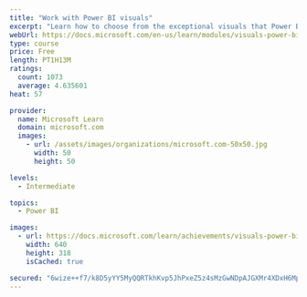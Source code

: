 ```yaml
---
title: "Work with Power BI visuals"
excerpt: "Learn how to choose from the exceptional visuals that Power BI makes available to you. Formatting visuals will direct the user’s attention to exactly where you want it, while helping to make the visual easier to read and interpret. You will also learn about how to use key performance indicators (KPIs)."
webUrl: https://docs.microsoft.com/en-us/learn/modules/visuals-power-bi/
type: course
price: Free
length: PT1H13M
ratings:
  count: 1073
  average: 4.635601
heat: 57

provider:
  name: Microsoft Learn
  domain: microsoft.com
  images:
    - url: /assets/images/organizations/microsoft.com-50x50.jpg
      width: 50
      height: 50

levels:
  - Intermediate

topics:
  - Power BI

images:
  - url: https://docs.microsoft.com/learn/achievements/visuals-power-bi-social.png
    width: 640
    height: 318
    isCached: true

secured: "6wize++f7/k8D5yYY5MyQQRTkhKvp5JhPxeZ5z4sMzGwNDpAJGXMr4XDxH6MpsFplvmxq6vv1tVhKHLMDSpt5pNKYqRcTcLR4jeCLLgzck6ERFBqW1RDVT4mWA0PgtpFSl3aMsRs+UEuJJfBRmXt8tWAOaK8VgEB/94v9u7Aj3mem8PARbgidnnze4knJgT2R+f+KWP3Bc+CE0XXf5p1VQpiUyJc4ykc0kW661eOW5ru8VxN2AiYqyYn9yzENGDPWGVuJoBMO5w/2wFzwAu/309/SRUMU8PevsHwJMp7KP3i8959zvVNXqZznHBWk4HcvJm2k02WmOv9ktlgviP7UXd1gtn03Dr9ibWiqjhR9UKXbvq0L4hKHc9Ntab2OcuSRVft3WyL0zH+7hzRy8kW+tuQBYlcezFY5gA7cYWeB9A=;0jtHO5/49eGzpfmAyOQCdg=="
---
```


